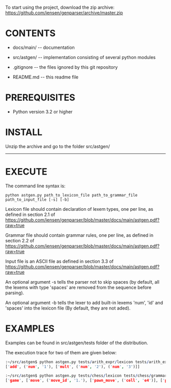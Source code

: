 
To start using the project, download the zip archive:
https://github.com/iensen/genparser/archive/master.zip

CONTENTS
================
- docs/main/ -- documentation

- src/astgen/ -- implementation consisting of several python modules

- .gitignore --  the  files ignored by this git repository

- README.md -- this readme file

PREREQUISITES
=============
- Python version 3.2 or higher 
 
INSTALL
=======
Unzip the archive and go to the folder src/astgen/

--------------------------------------------------------------------------------
EXECUTE
=======

The command line syntax is:
```
python astgen.py path_to_lexicon_file path_to_grammar_file path_to_input_file [-s] [-b]
```
Lexicon file should contain declaration of lexem types, one per line, as defined in section 2.1 of https://github.com/iensen/genparser/blob/master/docs/main/astgen.pdf?raw=true

Grammar file should contain grammar rules, one per line, as defined in section 2.2 of https://github.com/iensen/genparser/blob/master/docs/main/astgen.pdf?raw=true

Input file is an ASCII file as defined in section 3.3 of 
https://github.com/iensen/genparser/blob/master/docs/main/astgen.pdf?raw=true

An optional argument -s tells the parser not to skip spaces (by default, all the lexems with type 'spaces' are removed from the sequence before parsing).

An optional argument -b tells the lexer to add built-in lexems  'num', 'id' and 'spaces' into the lexicon file
(By default, they are not aded).

EXAMPLES
=======

Examples can be found in  src/astgen/tests folder of the distribution.

The execution trace for two of them are given below: 
```prolog
:~/src/astgen$ python astgen.py tests/arith_expr/lexicon tests/arith_expr/grammar tests/arith_expr/input -b
['add', ('num', '1'), ['mult', ('num', '2'), ('num', '3')]]
```
```prolog
:~/src/astgen$ python astgen.py tests/chess/lexicon tests/chess/grammar tests/chess/input 
['game', ['move', ('move_id', '1.'), ['pawn_move', ('cell', 'e4')], ['pawn_move', ('cell', 'e5')]], ['move', ('move_id', '2.'), ['move', ['fig', ('figure', 'Q')], ('cell', 'h5')], ['move', ['fig', ('figure', 'N')], ('cell', 'c6')]], ['move', ('move_id', '3.'), ['move', ['fig', ('figure', 'B')], ('cell', 'c4')], ['move', ['fig', ('figure', 'N')], ('cell', 'f6')]]]
```


